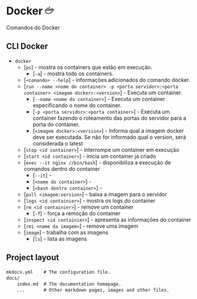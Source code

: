 # Docker ![](/images/icons8-docker-24.png)

Comandos do Docker 

## CLI Docker 

* `docker`
    * [`ps`] - mostra os containers que estão em execução.
        * [`-a`] - mostra todo os containers.
    * [`<comando> --help`] - informações adicionados do comando docker.
    * [`run --name <nome do container> -p <porta servidor>:<porta container> <imagem docker>:<version>`] - Executa um container.
        * [`--name <nome do container>`] - Executa um container especificando o nome do container.
        * [`-p <porta servidor>:<porta container>`] - Executa um container fazendo o roteamento das portas do servidor para a porta do container.
        * [`<imagem docker>:<version>`] - Informa qual a imagem docker deve ser executada. Se não for informado qual o version, será considerada o latest        
    * [`stop <id container>`] - interrompe um container em execução
    * [`start <id container>`] - inicia um container ja criado
    * [`exec --it nginx //bin/bash`] - disponibiliza a execução de comandos dentro do container
        * [`--it`] - 
        * [`<nome do container>`] - 
        * [`<bash dentro container>`] - 
    * [`pull <imagem:version>`] - baixa a imagem para o servidor
    * [`logs <id containier>`] - mostra os logs do container
    * [`rm <id containier>`] - remove um container
        * [`-f`] - força a remoção do container
    * [`inspect <id containier>`] - apresenta as informações do container
    * [`rmi <nome da imagem>`] - remove uma imagem
    * [`image`] - trabalha com as imagens
        * [`ls`] - lista as imagens

## Project layout

    mkdocs.yml    # The configuration file.
    docs/
        index.md  # The documentation homepage.
        ...       # Other markdown pages, images and other files.

